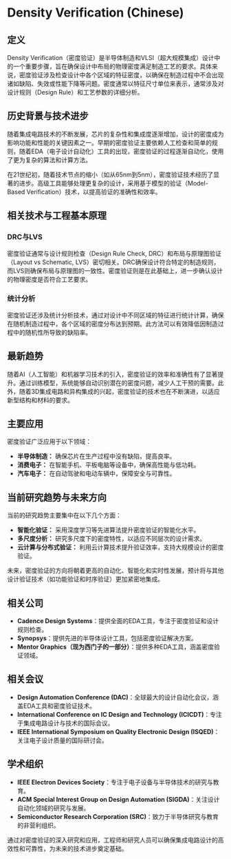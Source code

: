 # Density Verification (Chinese)

## 定义

Density Verification（密度验证）是半导体制造和VLSI（超大规模集成）设计中的一个重要步骤，旨在确保设计中布局的物理密度满足制造工艺的要求。具体来说，密度验证涉及检查设计中各个区域的特征密度，以确保在制造过程中不会出现诸如缺陷、失效或性能下降等问题。密度通常以特征尺寸单位来表示，通常涉及对设计规则（Design Rule）和工艺参数的详细分析。

## 历史背景与技术进步

随着集成电路技术的不断发展，芯片的复杂性和集成度逐渐增加，设计的密度成为影响功能和性能的关键因素之一。早期的密度验证主要依赖人工检查和简单的规则，随着EDA（电子设计自动化）工具的出现，密度验证的过程逐渐自动化，使用了更为复杂的算法和计算方法。

在21世纪初，随着技术节点的缩小（如从65nm到5nm），密度验证技术经历了显著的进步。高级工具能够处理更复杂的设计，采用基于模型的验证（Model-Based Verification）技术，以提高验证的准确性和效率。

## 相关技术与工程基本原理

### DRC与LVS

密度验证通常与设计规则检查（Design Rule Check, DRC）和布局与原理图验证（Layout vs Schematic, LVS）密切相关。DRC确保设计符合特定的制造规则，而LVS则确保布局与原理图的一致性。密度验证则是在此基础上，进一步确认设计的物理密度是否符合工艺要求。

### 统计分析

密度验证还涉及统计分析技术，通过对设计中不同区域的特征进行统计计算，确保在随机制造过程中，各个区域的密度分布达到预期。此方法可以有效降低因制造过程中的随机性所导致的缺陷率。

## 最新趋势

随着AI（人工智能）和机器学习技术的引入，密度验证的效率和准确性有了显著提升。通过训练模型，系统能够自动识别潜在的密度问题，减少人工干预的需要。此外，随着3D集成电路和异构集成的兴起，密度验证的技术也在不断演进，以适应新型结构和材料的要求。

## 主要应用

密度验证广泛应用于以下领域：

- **半导体制造：** 确保芯片在生产过程中没有缺陷，提高良率。
- **消费电子：** 在智能手机、平板电脑等设备中，确保高性能与低功耗。
- **汽车电子：** 在自动驾驶和电动车辆中，保障安全与可靠性。

## 当前研究趋势与未来方向

当前的研究趋势主要集中在以下几个方面：

- **智能化验证：** 采用深度学习等先进算法提升密度验证的智能化水平。
- **多尺度分析：** 研究多尺度下的密度特性，以适应不同层次的设计需求。
- **云计算与分布式验证：** 利用云计算技术提升验证效率，支持大规模设计的密度验证。

未来，密度验证的方向将朝着更高的自动化、智能化和实时性发展，预计将与其他设计验证技术（如功能验证和时序验证）更加紧密地集成。

## 相关公司

- **Cadence Design Systems**：提供全面的EDA工具，专注于密度验证和设计规则检查。
- **Synopsys**：提供先进的半导体设计工具，包括密度验证解决方案。
- **Mentor Graphics（现为西门子的一部分）**：提供多种EDA工具，涵盖密度验证领域。

## 相关会议

- **Design Automation Conference (DAC)**：全球最大的设计自动化会议，涵盖EDA工具和密度验证技术。
- **International Conference on IC Design and Technology (ICICDT)**：专注于集成电路设计与技术的国际会议。
- **IEEE International Symposium on Quality Electronic Design (ISQED)**：关注电子设计质量的国际研讨会。

## 学术组织

- **IEEE Electron Devices Society**：专注于电子设备与半导体技术的研究与教育。
- **ACM Special Interest Group on Design Automation (SIGDA)**：关注设计自动化领域的研究与发展。
- **Semiconductor Research Corporation (SRC)**：致力于半导体研究与教育的非营利组织。

通过对密度验证的深入研究和应用，工程师和研究人员可以确保集成电路设计的高效性和可靠性，为未来的技术进步奠定基础。